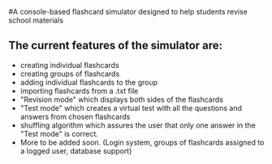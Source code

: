 #A console-based flashcard simulator designed to help students revise school materials
## The current features of the simulator are:
* creating individual flashcards
* creating groups of flashcards
* adding individual flashcards to the group
* importing flashcards from a .txt file
* "Revision mode" which displays both sides of the flashcards
* "Test mode" which creates a virtual test with all the questions and answers from chosen flashcards
* shuffling algorithm which assures the user that only one answer in the "Test mode" is correct.
* More to be added soon. (Login system, groups of flashcards assigned to a logged user, database support)

